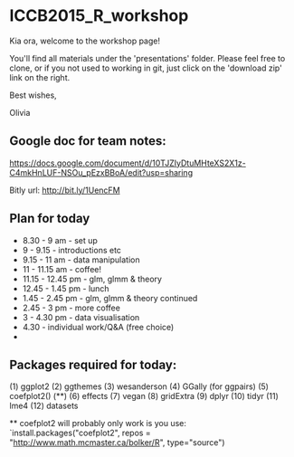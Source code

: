 # ICCB2015_R_workshop
Kia ora, welcome to the workshop page! 

You'll find all materials under the 'presentations' folder. Please feel free to clone, or if you not used to working in git, just click on the 'download zip' link on the right.

Best wishes,

Olivia

## Google doc for team notes:

https://docs.google.com/document/d/10TJZIyDtuMHteXS2X1z-C4mkHnLUF-NSOu_pEzxBBoA/edit?usp=sharing

Bitly url: http://bit.ly/1UencFM 


## Plan for today

* 8.30 - 9 am - set up 
* 9 - 9.15 - introductions etc 
* 9.15 - 11 am - data manipulation 
* 11 - 11.15 am - coffee! 
* 11.15 - 12.45 pm - glm, glmm & theory 
* 12.45 - 1.45 pm - lunch 
* 1.45 - 2.45 pm - glm, glmm & theory continued 
* 2.45 - 3 pm - more coffee 
* 3 - 4.30 pm - data visualisation 
* 4.30 - individual work/Q&A (free choice)
* 
##  Packages required for today:

(1) ggplot2 
(2) ggthemes 
(3) wesanderson 
(4) GGally (for ggpairs) 
(5) coefplot2() (**) 
(6) effects 
(7) vegan 
(8) gridExtra
(9) dplyr 
(10) tidyr
(11) lme4 
(12) datasets

** coefplot2 will probably only work is you use: `install.packages("coefplot2",
repos = "http://www.math.mcmaster.ca/bolker/R", type="source")
